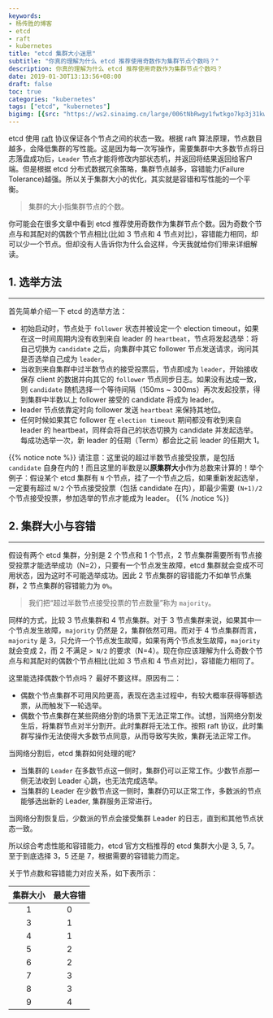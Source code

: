 ```yaml
---
keywords:
- 杨传胜的博客
- etcd
- raft
- kubernetes
title: "etcd 集群大小迷思"
subtitle: "你真的理解为什么 etcd 推荐使用奇数作为集群节点个数吗？"
description: 你真的理解为什么 etcd 推荐使用奇数作为集群节点个数吗？
date: 2019-01-30T13:13:56+08:00
draft: false
toc: true
categories: "kubernetes"
tags: ["etcd", "kubernetes"]
bigimg: [{src: "https://ws2.sinaimg.cn/large/006tNbRwgy1fwtkgo7kp3j31kw0d0750.jpg"}]
---
```


<!--more-->

etcd 使用 [raft](https://ramcloud.stanford.edu/~ongaro/thesis.pdf) 协议保证各个节点之间的状态一致。根据 raft 算法原理，节点数目越多，会降低集群的写性能。这是因为每一次写操作，需要集群中大多数节点将日志落盘成功后，`Leader` 节点才能将修改内部状态机，并返回将结果返回给客户端。但是根据 etcd 分布式数据冗余策略，集群节点越多，容错能力(Failure Tolerance)越强。所以关于集群大小的优化，其实就是容错和写性能的一个平衡。

> 集群的大小指集群节点的个数。

你可能会在很多文章中看到 etcd 推荐使用奇数作为集群节点个数。因为奇数个节点与和其配对的偶数个节点相比(比如 3 节点和 4 节点对比)，容错能力相同，却可以少一个节点。但却没有人告诉你为什么会这样，今天我就给你们带来详细解读。

## <span id="inline-toc">1.</span> 选举方法

----

首先简单介绍一下 etcd 的选举方法：

+ 初始启动时，节点处于 `follower` 状态并被设定一个 election timeout，如果在这一时间周期内没有收到来自 leader 的 `heartbeat`，节点将发起选举：将自己切换为 `candidate` 之后，向集群中其它 follower 节点发送请求，询问其是否选举自己成为 `leader`。
+ 当收到来自集群中过半数节点的接受投票后，节点即成为 `leader`，开始接收保存 client 的数据并向其它的 `follower` 节点同步日志。如果没有达成一致，则 `candidate` 随机选择一个等待间隔（150ms ~ 300ms）再次发起投票，得到集群中半数以上 follower 接受的 candidate 将成为 leader。
+ leader 节点依靠定时向 follower 发送 `heartbeat` 来保持其地位。
+ 任何时候如果其它 follower 在 `election timeout` 期间都没有收到来自 leader 的 heartbeat，同样会将自己的状态切换为 candidate 并发起选举。每成功选举一次，新 leader 的任期（Term）都会比之前 leader 的任期大 1。

{{% notice note %}}
请注意：这里说的超过半数节点接受投票，是包括 <code>candidate</code> 自身在内的！而且这里的半数是以<strong>原集群大小</strong>作为总数来计算的！举个例子：假设某个 etcd 集群有 <code>N</code> 个节点，挂了一个节点之后，如果重新发起选举，一定要有超过 <code>N/2</code> 个节点接受投票（包括 candidate 在内），即最少需要 <code>(N+1)/2</code> 个节点接受投票，参加选举的节点才能成为 leader。
{{% /notice %}}

## <span id="inline-toc">2.</span> 集群大小与容错

----

假设有两个 etcd 集群，分别是 2 个节点和 1 个节点，2 节点集群需要所有节点接受投票才能选举成功（N=2），只要有一个节点发生故障，etcd 集群就会变成不可用状态，因为这时不可能选举成功。因此 2 节点集群的容错能力不如单节点集群，2 节点集群的容错能力为 `0%`。

> 我们把“超过半数节点接受投票的节点数量”称为 <code>majority</code>。

同样的方式，比较 3 节点集群和 4 节点集群。对于 3 节点集群来说，如果其中一个节点发生故障，`majority` 仍然是 2，集群依然可用。而对于 4 节点集群而言，`majority` 是 3，只允许一个节点发生故障，如果有两个节点发生故障，`majority` 就会变成 2，而 2 不满足 `> N/2` 的要求（N=4）。现在你应该理解为什么奇数个节点与和其配对的偶数个节点相比(比如 3 节点和 4 节点对比)，容错能力相同了。

这里能选择偶数个节点吗？ 最好不要这样。原因有二：

+ 偶数个节点集群不可用风险更高，表现在选主过程中，有较大概率获得等额选票，从而触发下一轮选举。
+ 偶数个节点集群在某些网络分割的场景下无法正常工作。试想，当网络分割发生后，将集群节点对半分割开。此时集群将无法工作。按照 raft 协议，此时集群写操作无法使得大多数节点同意，从而导致写失败，集群无法正常工作。

当网络分割后，etcd 集群如何处理的呢?

+ 当集群的 `Leader` 在多数节点这一侧时，集群仍可以正常工作。少数节点那一侧无法收到 Leader 心跳，也无法完成选举。
+ 当集群的 Leader 在少数节点这一侧时，集群仍可以正常工作，多数派的节点能够选出新的 Leader, 集群服务正常进行。

当网络分割恢复后，少数派的节点会接受集群 Leader 的日志，直到和其他节点状态一致。

所以综合考虑性能和容错能力，etcd 官方文档推荐的 etcd 集群大小是 3, 5, 7。至于到底选择 3，5 还是 7，根据需要的容错能力而定。

关于节点数和容错能力对应关系，如下表所示：

| 集群大小 | 最大容错 |
| :------: | :------: |
| 1 | 0 |
| 3 | 1 |
| 4 | 1 |
| 5 | 2 |
| 6 | 2 |
| 7 | 3 |
| 8 | 3 |
| 9 | 4 |
